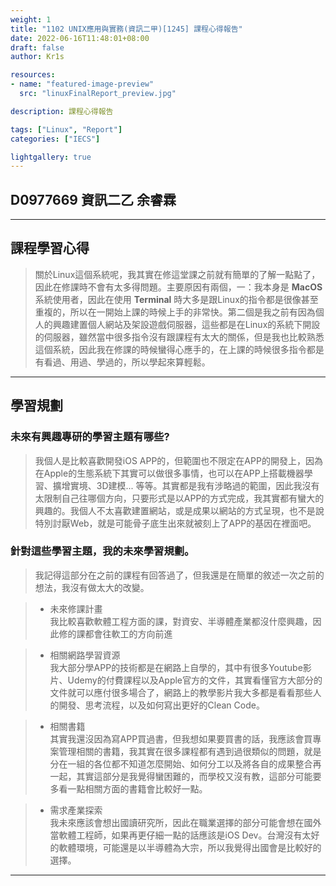 ```yaml
---
weight: 1
title: "1102 UNIX應用與實務(資訊二甲)[1245] 課程心得報告"
date: 2022-06-16T11:48:01+08:00
draft: false
author: Kr1s

resources:
- name: "featured-image-preview"
  src: "linuxFinalReport_preview.jpg"

description: 課程心得報告

tags: ["Linux", "Report"]
categories: ["IECS"]

lightgallery: true
---
```


<!--more-->

## D0977669 資訊二乙 余睿霖

---


## 課程學習心得

> 關於Linux這個系統呢，我其實在修這堂課之前就有簡單的了解一點點了，因此在修課時不會有太多得問題。主要原因有兩個，一：我本身是 **MacOS** 系統使用者，因此在使用 **Terminal** 時大多是跟Linux的指令都是很像甚至重複的，所以在一開始上課的時候上手的非常快。第二個是我之前有因為個人的興趣建置個人網站及架設遊戲伺服器，這些都是在Linux的系統下開設的伺服器，雖然當中很多指令沒有跟課程有太大的關係，但是我也比較熟悉這個系統，因此我在修課的時候蠻得心應手的，在上課的時候很多指令都是有看過、用過、學過的，所以學起來算輕鬆。

---


## 學習規劃

### 未來有興趣專研的學習主題有哪些?

> 我個人是比較喜歡開發iOS APP的，但範圍也不限定在APP的開發上，因為在Apple的生態系統下其實可以做很多事情，也可以在APP上搭載機器學習、擴增實境、3D建模... 等等。其實都是我有涉略過的範圍，因此我沒有太限制自己往哪個方向，只要形式是以APP的方式完成，我其實都有蠻大的興趣的。我個人不太喜歡建置網站，或是成果以網站的方式呈現，也不是說特別討厭Web，就是可能骨子底生出來就被刻上了APP的基因在裡面吧。

### 針對這些學習主題，我的未來學習規劃。

> 我記得這部分在之前的課程有回答過了，但我還是在簡單的敘述一次之前的想法，我沒有做太大的改變。

> - 未來修課計畫  
我比較喜歡軟體工程方面的課，對資安、半導體產業都沒什麼興趣，因此修的課都會往軟工的方向前進

> - 相關網路學習資源  
 我大部分學APP的技術都是在網路上自學的，其中有很多Youtube影片、Udemy的付費課程以及Apple官方的文件，其實看懂官方大部分的文件就可以應付很多場合了，網路上的教學影片我大多都是看看那些人的開發、思考流程，以及如何寫出更好的Clean Code。

> - 相關書籍  
其實我還沒因為寫APP買過書，但我想如果要買書的話，我應該會買專案管理相關的書籍，我其實在很多課程都有遇到過很類似的問題，就是分在一組的各位都不知道怎麼開始、如何分工以及將各自的成果整合再一起，其實這部分是我覺得蠻困難的，而學校又沒有教，這部分可能要多看一點相關方面的書籍會比較好一點。

> - 需求產業探索  
我未來應該會想出國讀研究所，因此在職業選擇的部分可能會想在國外當軟體工程師，如果再更仔細一點的話應該是iOS Dev。台灣沒有太好的軟體環境，可能還是以半導體為大宗，所以我覺得出國會是比較好的選擇。


---